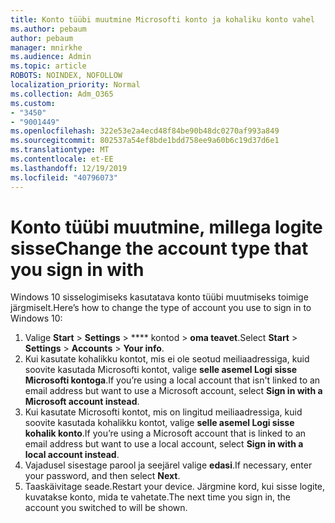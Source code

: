 ```yaml
---
title: Konto tüübi muutmine Microsofti konto ja kohaliku konto vahel
ms.author: pebaum
author: pebaum
manager: mnirkhe
ms.audience: Admin
ms.topic: article
ROBOTS: NOINDEX, NOFOLLOW
localization_priority: Normal
ms.collection: Adm_O365
ms.custom:
- "3450"
- "9001449"
ms.openlocfilehash: 322e53e2a4ecd48f84be90b48dc0270af993a849
ms.sourcegitcommit: 802537a54ef8bde1bdd758ee9a60b6c19d37d6e1
ms.translationtype: MT
ms.contentlocale: et-EE
ms.lasthandoff: 12/19/2019
ms.locfileid: "40796073"
---
```

# <a name="change-the-account-type-that-you-sign-in-with"></a><span data-ttu-id="92638-102">Konto tüübi muutmine, millega logite sisse</span><span class="sxs-lookup"><span data-stu-id="92638-102">Change the account type that you sign in with</span></span>

<span data-ttu-id="92638-103">Windows 10 sisselogimiseks kasutatava konto tüübi muutmiseks toimige järgmiselt.</span><span class="sxs-lookup"><span data-stu-id="92638-103">Here’s how to change the type of account you use to sign in to Windows 10:</span></span>

1. <span data-ttu-id="92638-104">Valige **Start** > **Settings** > \*\*\*\* kontod > **oma teavet**.</span><span class="sxs-lookup"><span data-stu-id="92638-104">Select **Start** > **Settings** > **Accounts** > **Your info**.</span></span>
2. <span data-ttu-id="92638-105">Kui kasutate kohalikku kontot, mis ei ole seotud meiliaadressiga, kuid soovite kasutada Microsofti kontot, valige **selle asemel Logi sisse Microsofti kontoga**.</span><span class="sxs-lookup"><span data-stu-id="92638-105">If you’re using a local account that isn't linked to an email address but want to use a Microsoft account, select **Sign in with a Microsoft account instead**.</span></span>
3. <span data-ttu-id="92638-106">Kui kasutate Microsofti kontot, mis on lingitud meiliaadressiga, kuid soovite kasutada kohalikku kontot, valige **selle asemel Logi sisse kohalik konto**.</span><span class="sxs-lookup"><span data-stu-id="92638-106">If you’re using a Microsoft account that is linked to an email address but want to use a local account, select **Sign in with a local account instead**.</span></span>
4. <span data-ttu-id="92638-107">Vajadusel sisestage parool ja seejärel valige **edasi**.</span><span class="sxs-lookup"><span data-stu-id="92638-107">If necessary, enter your password, and then select **Next**.</span></span>
5. <span data-ttu-id="92638-108">Taaskäivitage seade.</span><span class="sxs-lookup"><span data-stu-id="92638-108">Restart your device.</span></span> <span data-ttu-id="92638-109">Järgmine kord, kui sisse logite, kuvatakse konto, mida te vahetate.</span><span class="sxs-lookup"><span data-stu-id="92638-109">The next time you sign in, the account you switched to will be shown.</span></span>